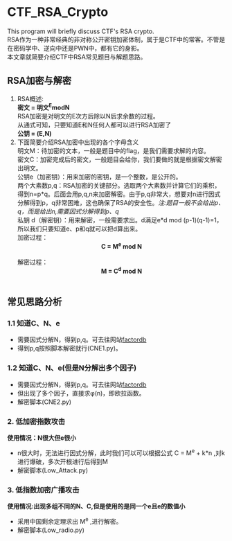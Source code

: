 # CTF_RSA_Crypto
This program will briefly discuss CTF's RSA crypto. <br>
RSA作为一种非常经典的非对称公开密钥加密体制，属于是CTF中的常客。不管是在密码学中、逆向中还是PWN中，都有它的身影。<br>
本文章就简要介绍CTF中RSA常见题目与解题思路。
## RSA加密与解密
1. RSA概述:<br>
**密文 = 明文<sup>E</sup>modN**<br>
RSA加密是对明文的E次方后除以N后求余数的过程。<br>
从通式可知，只要知道E和N任何人都可以进行RSA加密了<br>
**公钥 = (E,N)** <br>
2. 下面简要介绍RSA加密中出现的各个字母含义<br>
明文M：待加密的文本，一般是题目中的flag，是我们需要求解的内容。<br>
密文C：加密完成后的密文，一般题目会给你，我们要做的就是根据密文解密出明文。<br>
公钥e（加密钥）：用来加密的密钥，是一个整数，是公开的。<br>
两个大素数p,q：RSA加密的关键部分。选取两个大素数并计算它们的乘积，得到n=p\*q。后面会用p,q,n来加密解密。由于p,q非常大，想要对n进行因式分解得到p，q非常困难，这也确保了RSA的安全性。*注:题目一般不会给出p、q，而是给出n,需要因式分解得到p、q*<br>
私钥 d（解密钥）：用来解密，一般需要求出。d满足e\*d mod (p-1)(q-1)=1，所以我们只要知道e、p和q就可以把d算出来。<br>
加密过程：<br>
**<center> C = M<sup>e</sup> mod N</center>**<br>
解密过程：<br>
**<center> M = C<sup>d</sup> mod N</center>**<br>
## 常见思路分析
### 1.1 知道C、N、e
- 需要因式分解N，得到p,q。可去往网站[factordb](http://www.factordb.com/)
- 得到p,q按照脚本解密就行(CNE1.py)。
### 1.2 知道C、N、e(但是N分解出多个因子)
- 需要因式分解N，得到p,q。可去往网站[factordb](http://www.factordb.com/)
- 但出现了多个因子，直接求φ(n)，即欧拉函数。
- 解密脚本(CNE2.py)
### 2. 低加密指数攻击
**使用情况：N很大但e很小**
- n很大时，无法进行因式分解，此时我们可以可以根据公式 C = M<sup>e</sup> + k\*n ,对k进行爆破，多次开根进行后得到M
- 解密脚本(Low_Attack.py)
### 3. 低指数加密广播攻击
**使用情况:出现多组不同的N、C,但是使用的是同一个e且e的数值小**
- 采用中国剩余定理求出 M<sup>e</sup> ,进行解密。
- 解密脚本(Low_radio.py)
